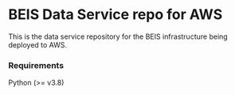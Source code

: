 # BEIS Data Service repo for AWS

This is the data service repository for the BEIS infrastructure being deployed to AWS.


### Requirements

Python (>= v3.8)
